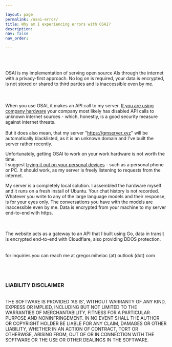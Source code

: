 ```yaml
---

layout: page
permalink: /osai-error/
title: Why am I experiencing errors with OSAI?
description:
nav: false
nav_order: 

---
```

<br>


<br>

OSAI is my implementation of serving open source AIs through the internet with a privacy-first approach. No log on is required, your data is encrypted, is not stored or shared to third parties and is inaccessible even by me.
<br>
<br>
<br>
<br>
When you use OSAI, it makes an API call to my server. <a href> If you are using company hardware<a> your company most likely has disabled API calls to unknown internet sources - which, honestly, is a good security measure against internet threats.
<br>
<br>
But it does also mean, that my server "https://gmserver.xyz" will be automatically blacklisted, as it is an unknown domain and I've built the server rather recently.

Unfortunately, getting OSAI to work on your work hardware is not worth the time. 
<br>I suggest <a href>trying it out on your personal devices</a> - such as a personal phone or PC. It should  work, as my server is freely listening to requests from the internet.

My server is a completely local solution. I assembled the hardware myself and it runs on a fresh install of Ubuntu. Your chat history is not recorded. Whatever you write to any of the large language models and their response, is for your eyes only.
The conversations you have with the models are inaccessible even by me. Data is encrypted from your machine to my server end-to-end with https.

<br>
<br>
The website acts as a gateway to an API that I built using Go, data in transit is encrypted end-to-end with Cloudflare, also providing DDOS protection. <br>
<br>

<br>
for inquiries you can reach me at gregor.mihelac (at) outlook (dot) com

<br>
<br>
<br>
<br>

### LIABILITY DISCLAIMER<br>
<br>
THE SOFTWARE IS PROVIDED 'AS IS', WITHOUT WARRANTY OF ANY KIND, EXPRESS OR
IMPLIED, INCLUDING BUT NOT LIMITED TO THE WARRANTIES OF MERCHANTABILITY,
FITNESS FOR A PARTICULAR PURPOSE AND NONINFRINGEMENT. IN NO EVENT SHALL THE
AUTHOR OR COPYRIGHT HOLDER BE LIABLE FOR ANY CLAIM, DAMAGES OR OTHER
LIABILITY, WHETHER IN AN ACTION OF CONTRACT, TORT OR OTHERWISE, ARISING FROM,
OUT OF OR IN CONNECTION WITH THE SOFTWARE OR THE USE OR OTHER DEALINGS IN THE SOFTWARE.<br>